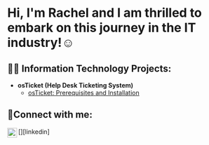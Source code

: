 <h1>Hi, I'm Rachel and I am thrilled to embark on this journey in the IT industry!</a>☺</h1>

<h2>👨‍💻 Information Technology Projects:</h2>

- <b>osTicket (Help Desk Ticketing System)</b>
  - [osTicket: Prerequisites and Installation](https://github.com/rachelp3/osticket-prereqa)


<h2>🤳Connect with me:</h2>

[<img align="left" alt="Josh | LinkedIn" width="22px" src="https://www.linkedin.com/in/rachel-harris-78994b272/" />][linkedin]
